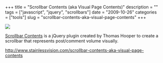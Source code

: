 +++
title = "Scrollbar Contents (aka Visual Page Contents)"
description = ""
tags = ["javascript", "jquery", "scrollbars"]
date = "2009-10-26"
categories = ["tools"]
slug = "scrollbar-contents-aka-visual-page-contents"
+++


<div class="tool-screenshot mb1"><a href="http://www.stainlessvision.com/scrollbar-contents-aka-visual-page-contents"><img id="bluga-thumbnail-2775" class="bluga-thumbnail custom" src="//konigi.com/media/bluga/
wt5230972a8df7d_custom.jpg"/></a></div><p><a href="http://www.stainlessvision.com/scrollbar-contents-aka-visual-page-contents">Scrollbar Contents</a> is a jQuery plugin created by Thomas Hooper to create a scrollbar that represents post/comment volume visually.</p>
  
<p><a href="http://www.stainlessvision.com/scrollbar-contents-aka-visual-page-contents">http://www.stainlessvision.com/scrollbar-contents-aka-visual-page-contents</a></p>
      
